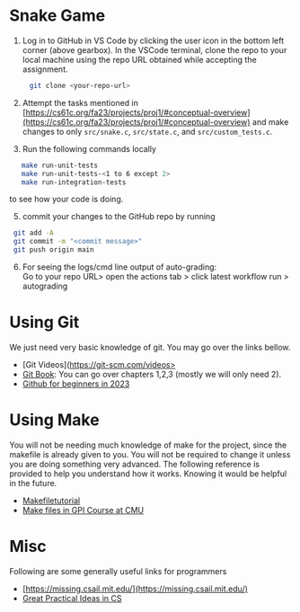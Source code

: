 # Snake Game

1. Log in to GitHub in VS Code by clicking the user icon in the bottom left corner (above gearbox). In the VSCode terminal, clone the repo to your local machine using the repo URL obtained while accepting the assignment.  
```sh
     git clone <your-repo-url>
```
     
2. Attempt the tasks mentioned in [https://cs61c.org/fa23/projects/proj1/#conceptual-overview](https://cs61c.org/fa23/projects/proj1/#conceptual-overview) and make changes to only `src/snake.c`, `src/state.c`, and `src/custom_tests.c`.
   
4. Run the following commands locally
```sh
   make run-unit-tests 
   make run-unit-tests-<1 to 6 except 2>  
   make run-integration-tests
```
   to see how your code is doing.

5. commit your changes to the GitHub repo by running
  ```sh
   git add -A
   git commit -m "<commit message>"
   git push origin main
  ```
    
6. For seeing the logs/cmd line output of auto-grading:   
   Go to your repo URL> open the actions tab > click latest workflow run > autograding


# Using Git
We just need very basic knowledge of git. You may go over the links bellow.

- [Git Videos](https://git-scm.com/videos>
- [Git Book](https://git-scm.com/book/en/v2/): You can go over chapters 1,2,3 (mostly we will only need 2).
- [Github for beginners in 2023](https://www.youtube.com/watch?v=vwj89i2FmG0)

# Using Make
You will not be needing much knowledge of make for the project, since the makefile is already given to you. You will
not be required to change it unless you are doing something very advanced. The following reference is provided to help you understand how it works. Knowing it would be helpful in the future.

- [Makefiletutorial](https://makefiletutorial.com/)
- [Make files in GPI Course at CMU](https://www.cs.cmu.edu/~15131/f17/topics/makefiles/)

# Misc
Following are some generally useful links for programmers 
- [https://missing.csail.mit.edu/](https://missing.csail.mit.edu/)
- [Great Practical Ideas in CS](https://www.cs.cmu.edu/~15131/f17/)
